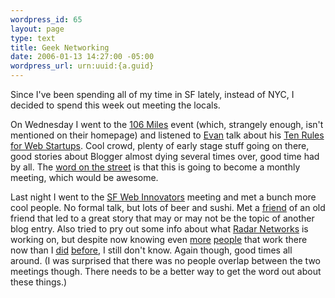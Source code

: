 ```yaml
--- 
wordpress_id: 65
layout: page
type: text
title: Geek Networking
date: 2006-01-13 14:27:00 -05:00
wordpress_url: urn:uuid:{a.guid}
---
```

<p>Since I've been spending all of my time in SF lately, instead of NYC, I decided to spend this week out meeting the locals.  </p>

<p>On Wednesday I went to the <a href="http://106miles.org/" title="106 Miles">106 Miles</a> event (which, strangely enough, isn't mentioned on their homepage) and listened to <a href="http://www.evhead.com/" title="evhead">Evan</a> talk about his <a href="http://evhead.com/2005/11/ten-rules-for-web-startups.asp" title="Ten Rules for Web Startups">Ten Rules for Web Startups</a>.  Cool crowd, plenty of early stage stuff going on there, good stories about Blogger almost dying several times over, good time had by all.  The <a href="http://blog.skobee.com/" title="skobee snacks">word on the street</a> is that this is going to become a monthly meeting, which would be awesome.</p>

<p>Last night I went to the <a href="http://wsfinder.jot.com/WikiHome/SF+Web+Innovators" title="SF Web Innovators">SF Web Innovators</a> meeting and met a bunch more cool people.  No formal talk, but lots of beer and sushi. Met a <a href="http://www.greylock.com/team/bio.cfm?Id=28" title="Greylock -Team">friend</a> of an old friend that led to a great story that may or may not be the topic of another blog entry.  Also tried to pry out some info about what <a href="http://www.radarnetworks.com/" title="Radar Networks">Radar Networks</a> is working on, but despite now knowing even <a href="http://novaspivack.typepad.com/nova_spivacks_weblog/" title="Minding The Planet">more</a> <a href="http://www.rubylabs.com/" title="Welcome to Ruby Labs">people</a> that work there now than I <a href="http://blogs.codehaus.org/people/bob/" title="bob mcwhirter -Main">did</a> <a href="http://fotap.org/~osi/" title="one day">before</a>, I still don't know.  Again though, good times all around.  (I was surprised that there was no people overlap between the two meetings though.  There needs to be a better way to get the word out about these things.)</p>
